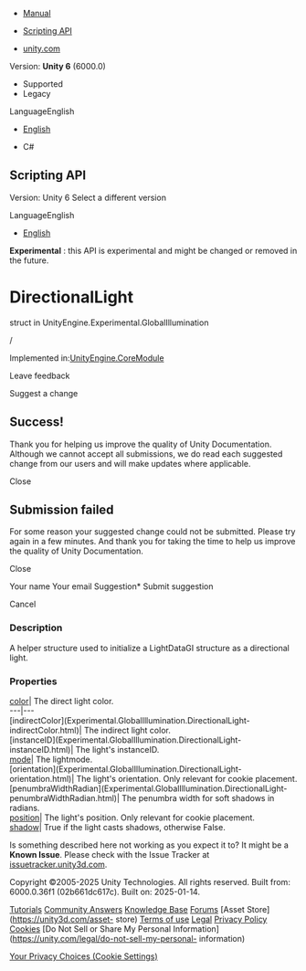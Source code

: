 [ ]()

  * [Manual](../Manual/index.html)
  * [Scripting API](../ScriptReference/index.html)

  * [unity.com](https://unity.com/)

Version: **Unity 6** (6000.0)

  * Supported
  * Legacy

LanguageEnglish

  * [English]()

  * C#

[ ](https://docs.unity3d.com)

## Scripting API

Version: Unity 6 Select a different version

LanguageEnglish

  * [English]()

**Experimental** : this API is experimental and might be changed or removed in
the future.

# DirectionalLight

struct in UnityEngine.Experimental.GlobalIllumination

/

Implemented in:[UnityEngine.CoreModule](UnityEngine.CoreModule.html)

Leave feedback

Suggest a change

## Success!

Thank you for helping us improve the quality of Unity Documentation. Although
we cannot accept all submissions, we do read each suggested change from our
users and will make updates where applicable.

Close

## Submission failed

For some reason your suggested change could not be submitted. Please <a>try
again</a> in a few minutes. And thank you for taking the time to help us
improve the quality of Unity Documentation.

Close

Your name Your email Suggestion* Submit suggestion

Cancel

[ ]()

### Description

A helper structure used to initialize a LightDataGI structure as a directional
light.

### Properties

[color](Experimental.GlobalIllumination.DirectionalLight-color.html)| The
direct light color.  
---|---  
[indirectColor](Experimental.GlobalIllumination.DirectionalLight-
indirectColor.html)| The indirect light color.  
[instanceID](Experimental.GlobalIllumination.DirectionalLight-
instanceID.html)| The light's instanceID.  
[mode](Experimental.GlobalIllumination.DirectionalLight-mode.html)| The
lightmode.  
[orientation](Experimental.GlobalIllumination.DirectionalLight-
orientation.html)| The light's orientation. Only relevant for cookie
placement.  
[penumbraWidthRadian](Experimental.GlobalIllumination.DirectionalLight-
penumbraWidthRadian.html)| The penumbra width for soft shadows in radians.  
[position](Experimental.GlobalIllumination.DirectionalLight-position.html)|
The light's position. Only relevant for cookie placement.  
[shadow](Experimental.GlobalIllumination.DirectionalLight-shadow.html)| True
if the light casts shadows, otherwise False.  
  
Is something described here not working as you expect it to? It might be a
**Known Issue**. Please check with the Issue Tracker at
[issuetracker.unity3d.com](https://issuetracker.unity3d.com).

Copyright ©2005-2025 Unity Technologies. All rights reserved. Built from:
6000.0.36f1 (02b661dc617c). Built on: 2025-01-14.

[Tutorials](https://unity3d.com/learn) [Community
Answers](https://answers.unity3d.com) [Knowledge
Base](https://support.unity3d.com/hc/en-us)
[Forums](https://forum.unity3d.com) [Asset Store](https://unity3d.com/asset-
store) [Terms of use](https://docs.unity3d.com/Manual/TermsOfUse.html)
[Legal](https://unity.com/legal) [Privacy
Policy](https://unity.com/legal/privacy-policy)
[Cookies](https://unity.com/legal/cookie-policy) [Do Not Sell or Share My
Personal Information](https://unity.com/legal/do-not-sell-my-personal-
information)

[Your Privacy Choices (Cookie Settings)](javascript:void\(0\);)

